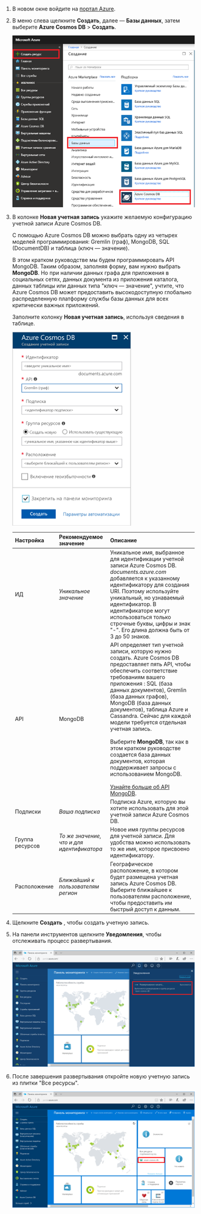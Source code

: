1. В новом окне войдите на [портал Azure](https://portal.azure.com/).
2. В меню слева щелкните **Создать**, далее — **Базы данных**, затем выберите **Azure Cosmos DB** > **Создать**.
   
   ![Снимок экрана портала Azure, на котором выделено меню "Больше служб" и Azure Cosmos DB](./media/cosmos-db-create-dbaccount-mongodb/create-nosql-db-databases-json-tutorial-1.png)

3. В колонке **Новая учетная запись** укажите желаемую конфигурацию учетной записи Azure Cosmos DB. 

    C помощью Azure Cosmos DB можно выбрать одну из четырех моделей программирования: Gremlin (граф), MongoDB, SQL (DocumentDB) и таблица (ключ — значение). 
       
    В этом кратком руководстве мы будем программировать API MongoDB. Таким образом, заполняя форму, вам нужно выбрать **MongoDB**. Но при наличии данных графа для приложения в социальных сетях, данных документа из приложения каталога, данных таблицы или данных типа "ключ — значение", учтите, что Azure Cosmos DB может предоставить высокодоступную глобально распределенную платформу службы базы данных для всех критически важных приложений.

    Заполните колонку **Новая учетная запись**, используя сведения в таблице.
 
    ![Снимок экрана новой колонки Azure Cosmos DB](./media/cosmos-db-create-dbaccount-mongodb/create-nosql-db-databases-json-tutorial-2.png)
   
    Настройка|Рекомендуемое значение|Описание
    ---|---|---
    ИД|*Уникальное значение*|Уникальное имя, выбранное для идентификации учетной записи Azure Cosmos DB. *documents.azure.com* добавляется к указанному идентификатору для создания URI. Поэтому используйте уникальный, но узнаваемый идентификатор. В идентификаторе могут использоваться только строчные буквы, цифры и знак "-". Его длина должна быть от 3 до 50 знаков.
    API|MongoDB|API определяет тип учетной записи, которую нужно создать. Azure Cosmos DB предоставляет пять API, чтобы обеспечить соответствие требованиям вашего приложения : SQL (база данных документов), Gremlin (база данных графов), MongoDB (база данных документов), таблица Azure и Cassandra. Сейчас для каждой модели требуется отдельная учетная запись. <br><br>Выберите **MongoDB**, так как в этом кратком руководстве создается база данных документов, которая поддерживает запросы с использованием MongoDB.<br><br>[Узнайте больше об API MongoDB](../articles/cosmos-db/mongodb-introduction.md).|
    Подписки|*Ваша подписка*|Подписка Azure, которую вы хотите использовать для этой учетной записи Azure Cosmos DB. 
    Группа ресурсов|*То же значение, что и для идентификатора*|Новое имя группы ресурсов для учетной записи. Для удобства можно использовать то же имя, которое присвоено идентификатору. 
    Расположение|*Ближайший к пользователям регион*|Географическое расположение, в котором будет размещена учетная запись Azure Cosmos DB. Выберите ближайшее к пользователям расположение, чтобы предоставить им быстрый доступ к данным.

4. Щелкните **Создать** , чтобы создать учетную запись.
5. На панели инструментов щелкните **Уведомления**, чтобы отслеживать процесс развертывания.

    ![Уведомление с текстом "Развертывание начато"](./media/cosmos-db-create-dbaccount-mongodb/azure-documentdb-nosql-notification.png)

6.  После завершения развертывания откройте новую учетную запись из плитки "Все ресурсы". 

    ![Учетная запись Cosmos DB на плитке "Все ресурсы"](./media/cosmos-db-create-dbaccount-mongodb/azure-documentdb-all-resources.png)
